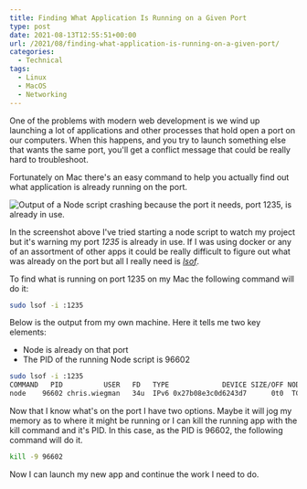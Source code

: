 ```yaml
---
title: Finding What Application Is Running on a Given Port
type: post
date: 2021-08-13T12:55:51+00:00
url: /2021/08/finding-what-application-is-running-on-a-given-port/
categories:
  - Technical
tags:
  - Linux
  - MacOS
  - Networking
---
```


One of the problems with modern web development is we wind up launching a lot of applications and other processes that hold open a port on our computers. When this happens, and you try to launch something else that wants the same port, you'll get a conflict message that could be really hard to troubleshoot.

Fortunately on Mac there's an easy command to help you actually find out what application is already running on the port.

![Output of a Node script crashing because the port it needs, port 1235, is already in use.](/images/2021/08/Screen-Shot-2021-08-07-at-4.21.23-PM.png "Output of a Node script crashing because the port it needs, port 1235, is already in use.")

In the screenshot above I've tried starting a node script to watch my project but it's warning my port _1235_ is already in use. If I was using docker or any of an assortment of other apps it could be really difficult to figure out what was already on the port but all I really need is _[lsof][1]_.

To find what is running on port 1235 on my Mac the following command will do it:

``` bash
sudo lsof -i :1235
```

Below is the output from my own machine. Here it tells me two key elements:

* Node is already on that port
* The PID of the running Node script is 96602

``` bash
sudo lsof -i :1235
COMMAND   PID          USER   FD   TYPE             DEVICE SIZE/OFF NODE NAME
node    96602 chris.wiegman   34u  IPv6 0x27b08e3c0d6243d7      0t0  TCP *:mosaicsyssvc1 (LISTEN)
```

Now that I know what's on the port I have two options. Maybe it will jog my memory as to where it might be running or I can kill the running app with the kill command and it's PID. In this case, as the PID is 96602, the following command will do it.

``` bash
kill -9 96602
```

Now I can launch my new app and continue the work I need to do.

 [1]: https://ss64.com/bash/lsof.html